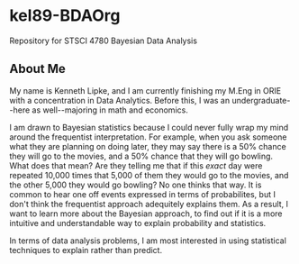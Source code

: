 # kel89-BDAOrg
Repository for STSCI 4780 Bayesian Data Analysis

## About Me
My name is Kenneth Lipke, and I am currently finishing my M.Eng in ORIE with a concentration in Data Analytics. Before this, I was an undergraduate--here as well--majoring in math and economics.  

I am drawn to Bayesian statistics because I could never fully wrap my mind around the frequentist interpretation. For example, when you ask someone what they are planning on doing later, they may say there is a 50% chance they will go to the movies, and a 50% chance that they will go bowling. What does that mean? Are they telling me that if this *exact* day were repeated 10,000 times that 5,000 of them they would go to the movies, and the other 5,000 they would go bowling? No one thinks that way. It is common to hear one off events expressed in terms of probabilites, but I don't think the frequentist approach adequitely explains them. As a result, I want to learn more about the Bayesian approach, to find out if it is a more intuitive and understandable way to explain probability and statistics.

In terms of data analysis problems, I am most interested in using statistical techniques to explain rather than predict. 